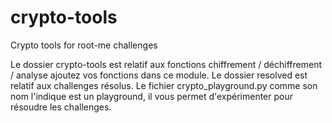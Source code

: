 # crypto-tools
Crypto tools for root-me challenges 

Le dossier crypto-tools est relatif aux fonctions chiffrement / déchiffrement / analyse ajoutez vos fonctions dans ce module.
Le dossier resolved est relatif aux challenges résolus. 
Le fichier crypto_playground.py comme son nom l'indique est un playground, il vous permet d'expérimenter pour résoudre les challenges. 
